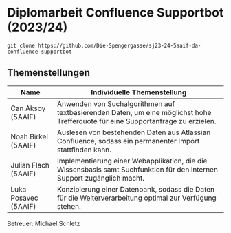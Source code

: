 # Diplomarbeit Confluence Supportbot (2023/24)

```
git clone https://github.com/Die-Spengergasse/sj23-24-5aaif-da-confluence-supportbot
```

## Themenstellungen

| Name                 | Individuelle Themenstellung                                                                                                      |
| -------------------- | -------------------------------------------------------------------------------------------------------------------------------- |
| Can Aksoy (5AAIF)    | Anwenden von Suchalgorithmen auf textbasierenden Daten, um eine möglichst hohe Trefferquote für eine Supportanfrage zu erzielen. |
| Noah Birkel (5AAIF)  | Auslesen von bestehenden Daten aus Atlassian Confluence, sodass ein permanenter Import stattfinden kann.                         |
| Julian Flach (5AAIF) | Implementierung einer Webapplikation, die die Wissensbasis samt Suchfunktion für den internen Support zugänglich macht.          |
| Luka Posavec (5AAIF) | Konzipierung einer Datenbank, sodass die Daten für die Weiterverarbeitung optimal zur Verfügung stehen.                          |

Betreuer: Michael Schletz

